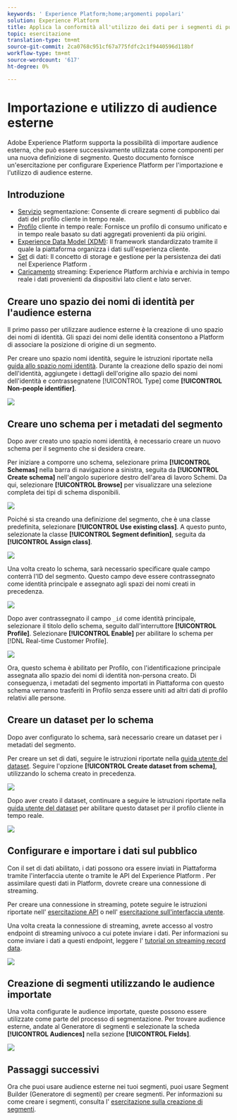 ```yaml
---
keywords: ' Experience Platform;home;argomenti popolari'
solution: Experience Platform
title: Applica la conformità all'utilizzo dei dati per i segmenti di pubblico
topic: esercitazione
translation-type: tm+mt
source-git-commit: 2ca0768c951cf67a775fdfc2c1f9440596d118bf
workflow-type: tm+mt
source-wordcount: '617'
ht-degree: 0%

---
```



# Importazione e utilizzo di audience esterne

Adobe Experience Platform supporta la possibilità di importare audience esterna, che può essere successivamente utilizzata come componenti per una nuova definizione di segmento. Questo documento fornisce un&#39;esercitazione per configurare  Experience Platform per l&#39;importazione e l&#39;utilizzo di audience esterne.

## Introduzione

- [Servizio](../home.md) segmentazione: Consente di creare segmenti di pubblico dai dati del profilo cliente in tempo reale.
- [Profilo](../../profile/home.md) cliente in tempo reale: Fornisce un profilo di consumo unificato e in tempo reale basato su dati aggregati provenienti da più origini.
- [Experience Data Model (XDM)](../../xdm/home.md): Il framework standardizzato tramite il quale la piattaforma organizza i dati sull&#39;esperienza cliente.
- [Set](../../catalog/datasets/overview.md) di dati: Il concetto di storage e gestione per la persistenza dei dati nel Experience Platform .
- [Caricamento](../../ingestion/streaming-ingestion/overview.md) streaming:  Experience Platform archivia e archivia in tempo reale i dati provenienti da dispositivi lato client e lato server.

## Creare uno spazio dei nomi di identità per l&#39;audience esterna

Il primo passo per utilizzare audience esterne è la creazione di uno spazio dei nomi di identità. Gli spazi dei nomi delle identità consentono a Platform di associare la posizione di origine di un segmento.

Per creare uno spazio nomi identità, seguire le istruzioni riportate nella [guida allo spazio nomi identità](../../identity-service/namespaces.md#manage-namespaces). Durante la creazione dello spazio dei nomi dell&#39;identità, aggiungete i dettagli dell&#39;origine allo spazio dei nomi dell&#39;identità e contrassegnatene [!UICONTROL Type] come **[!UICONTROL Non-people identifier]**.

![](../images/tutorials/external-audiences/identity-namespace-info.png)

## Creare uno schema per i metadati del segmento

Dopo aver creato uno spazio nomi identità, è necessario creare un nuovo schema per il segmento che si desidera creare.

Per iniziare a comporre uno schema, selezionare prima **[!UICONTROL Schemas]** nella barra di navigazione a sinistra, seguita da **[!UICONTROL Create schema]** nell&#39;angolo superiore destro dell&#39;area di lavoro Schemi. Da qui, selezionare **[!UICONTROL Browse]** per visualizzare una selezione completa dei tipi di schema disponibili.

![](../images/tutorials/external-audiences/create-schema-browse.png)

Poiché si sta creando una definizione del segmento, che è una classe predefinita, selezionare **[!UICONTROL Use existing class]**. A questo punto, selezionate la classe **[!UICONTROL Segment definition]**, seguita da **[!UICONTROL Assign class]**.

![](../images/tutorials/external-audiences/assign-class.png)

Una volta creato lo schema, sarà necessario specificare quale campo conterrà l&#39;ID del segmento. Questo campo deve essere contrassegnato come identità principale e assegnato agli spazi dei nomi creati in precedenza.

![](../images/tutorials/external-audiences/mark-primary-identifier.png)

Dopo aver contrassegnato il campo `_id` come identità principale, selezionare il titolo dello schema, seguito dall&#39;interruttore **[!UICONTROL Profile]**. Selezionare **[!UICONTROL Enable]** per abilitare lo schema per [!DNL Real-time Customer Profile].

![](../images/tutorials/external-audiences/schema-profile.png)

Ora, questo schema è abilitato per Profilo, con l&#39;identificazione principale assegnata allo spazio dei nomi di identità non-persona creato. Di conseguenza, i metadati del segmento importati in Piattaforma con questo schema verranno trasferiti in Profilo senza essere uniti ad altri dati di profilo relativi alle persone.

## Creare un dataset per lo schema

Dopo aver configurato lo schema, sarà necessario creare un dataset per i metadati del segmento.

Per creare un set di dati, seguire le istruzioni riportate nella [guida utente del dataset](../../catalog/datasets/user-guide.md#create). Seguire l&#39;opzione **[!UICONTROL Create dataset from schema]**, utilizzando lo schema creato in precedenza.

![](../images/tutorials/external-audiences/select-schema.png)

Dopo aver creato il dataset, continuare a seguire le istruzioni riportate nella [guida utente del dataset](../../catalog/datasets/user-guide.md#enable-profile) per abilitare questo dataset per il profilo cliente in tempo reale.

![](../images/tutorials/external-audiences/dataset-profile.png)

## Configurare e importare i dati sul pubblico

Con il set di dati abilitato, i dati possono ora essere inviati in Piattaforma tramite l&#39;interfaccia utente o tramite le API del Experience Platform . Per assimilare questi dati in Platform, dovrete creare una connessione di streaming.

Per creare una connessione in streaming, potete seguire le istruzioni riportate nell&#39; [esercitazione API](../../sources/tutorials/api/create/streaming/http.md) o nell&#39; [esercitazione sull&#39;interfaccia utente](../../sources/tutorials/ui/create/streaming/http.md).

Una volta creata la connessione di streaming, avrete accesso al vostro endpoint di streaming univoco a cui potete inviare i dati. Per informazioni su come inviare i dati a questi endpoint, leggere l&#39; [tutorial on streaming record data](../../ingestion/tutorials/streaming-record-data.md#ingest-data).

![](../images/tutorials/external-audiences/get-streaming-endpoint.png)

## Creazione di segmenti utilizzando le audience importate

Una volta configurate le audience importate, queste possono essere utilizzate come parte del processo di segmentazione. Per trovare audience esterne, andate al Generatore di segmenti e selezionate la scheda **[!UICONTROL Audiences]** nella sezione **[!UICONTROL Fields]**.

![](../images/tutorials/external-audiences/external-audiences.png)

## Passaggi successivi

Ora che puoi usare audience esterne nei tuoi segmenti, puoi usare Segment Builder (Generatore di segmenti) per creare segmenti. Per informazioni su come creare i segmenti, consulta l&#39; [esercitazione sulla creazione di segmenti](./create-a-segment.md).